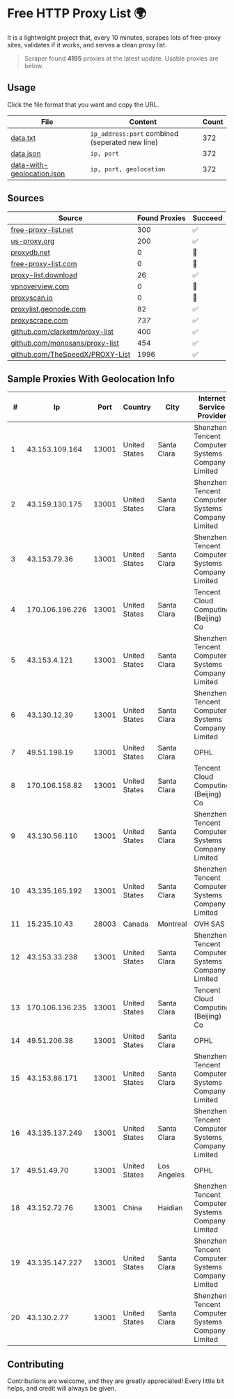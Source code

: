 
# Free HTTP Proxy List 🌍

It is a lightweight project that, every 10 minutes, scrapes lots of free-proxy sites, validates if it works, and serves a clean proxy list.


> Scraper found **4195** proxies at the latest update. Usable proxies are below.

## Usage

Click the file format that you want and copy the URL.


|File|Content|Count|
|----|-------|-----|
|[data.txt](https://raw.githubusercontent.com/themiralay/Proxy-List-World/master/data.txt)|`ip_address:port` combined (seperated new line)|372|
|[data.json](https://raw.githubusercontent.com/themiralay/Proxy-List-World/master/data.json)|`ip, port`|372|
|[data-with-geolocation.json](https://raw.githubusercontent.com/themiralay/Proxy-List-World/master/data-with-geolocation.json)|`ip, port, geolocation`|372|

## Sources

|Source|Found Proxies|Succeed|
|------|-------------|-------|
|[free-proxy-list.net](https://free-proxy-list.net)|300|✅|
|[us-proxy.org](https://www.us-proxy.org)|200|✅|
|[proxydb.net](http://proxydb.net)|0|🚫|
|[free-proxy-list.com](https://free-proxy-list.com/?page=&port=&type%5B%5D=http&type%5B%5D=https&up_time=0&search=Search)|0|🚫|
|[proxy-list.download](https://www.proxy-list.download/HTTP)|26|✅|
|[vpnoverview.com](https://vpnoverview.com/privacy/anonymous-browsing/free-proxy-servers)|0|🚫|
|[proxyscan.io](https://www.proxyscan.io)|0|🚫|
|[proxylist.geonode.com](https://proxylist.geonode.com/api/proxy-list?limit=300&page=1&sort_by=lastChecked&sort_type=desc&protocols=http,https)|82|✅|
|[proxyscrape.com](https://api.proxyscrape.com/v2/?request=displayproxies&protocol=http&timeout=10000&country=all&ssl=all&anonymity=all)|737|✅|
|[github.com/clarketm/proxy-list](https://raw.githubusercontent.com/clarketm/proxy-list/master/proxy-list-raw.txt)|400|✅|
|[github.com/monosans/proxy-list](https://raw.githubusercontent.com/monosans/proxy-list/main/proxies/http.txt)|454|✅|
|[github.com/TheSpeedX/PROXY-List](https://raw.githubusercontent.com/TheSpeedX/PROXY-List/master/http.txt)|1996|✅|


## Sample Proxies With Geolocation Info

|#|Ip|Port|Country|City|Internet Service Provider|
|-|--|----|-------|----|-------------------------|
|1|43.153.109.164|13001|United States|Santa Clara|Shenzhen Tencent Computer Systems Company Limited|
|2|43.159.130.175|13001|United States|Santa Clara|Shenzhen Tencent Computer Systems Company Limited|
|3|43.153.79.36|13001|United States|Santa Clara|Shenzhen Tencent Computer Systems Company Limited|
|4|170.106.196.226|13001|United States|Santa Clara|Tencent Cloud Computing (Beijing) Co|
|5|43.153.4.121|13001|United States|Santa Clara|Shenzhen Tencent Computer Systems Company Limited|
|6|43.130.12.39|13001|United States|Santa Clara|Shenzhen Tencent Computer Systems Company Limited|
|7|49.51.198.19|13001|United States|Santa Clara|OPHL|
|8|170.106.158.82|13001|United States|Santa Clara|Tencent Cloud Computing (Beijing) Co|
|9|43.130.56.110|13001|United States|Santa Clara|Shenzhen Tencent Computer Systems Company Limited|
|10|43.135.165.192|13001|United States|Santa Clara|Shenzhen Tencent Computer Systems Company Limited|
|11|15.235.10.43|28003|Canada|Montreal|OVH SAS|
|12|43.153.33.238|13001|United States|Santa Clara|Shenzhen Tencent Computer Systems Company Limited|
|13|170.106.136.235|13001|United States|Santa Clara|Tencent Cloud Computing (Beijing) Co|
|14|49.51.206.38|13001|United States|Santa Clara|OPHL|
|15|43.153.88.171|13001|United States|Santa Clara|Shenzhen Tencent Computer Systems Company Limited|
|16|43.135.137.249|13001|United States|Santa Clara|Shenzhen Tencent Computer Systems Company Limited|
|17|49.51.49.70|13001|United States|Los Angeles|OPHL|
|18|43.152.72.76|13001|China|Haidian|Shenzhen Tencent Computer Systems Company Limited|
|19|43.135.147.227|13001|United States|Santa Clara|Shenzhen Tencent Computer Systems Company Limited|
|20|43.130.2.77|13001|United States|Santa Clara|Shenzhen Tencent Computer Systems Company Limited|



## Contributing

Contributions are welcome, and they are greatly appreciated! Every
little bit helps, and credit will always be given.

